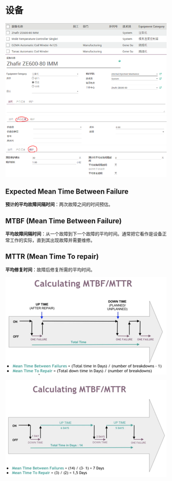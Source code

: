 # 设备

![Equipment](_images/equipment.PNG)
![Equipment](_images/equipment1.PNG)
![Equipment](_images/equipment2.PNG)
![Equipment](_images/equipment3.PNG)


## Expected Mean Time Between Failure

**预计的平均故障间隔时间**：两次故障之间的时间预估。

## MTBF (Mean Time Between Failure)

**平均故障间隔时间**：从一个故障到下一个故障的平均时间。通常把它看作是设备正常工作的实际，直到其出现故障并需要维修。

## MTTR (Mean Time To repair)

**平均修复时间**：故障后修复所需的平均时间。

![MTBF & MTTR 计算模型](_images/Maintenance2.png)

![MTBF & MTTR 计算实例](_images/Maintenance3.png)